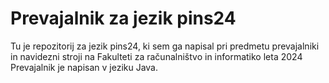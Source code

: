 <h1>Prevajalnik za jezik pins24</h1>
<p>Tu je repozitorij za jezik pins24, ki sem ga napisal pri predmetu prevajalniki in navidezni stroji na Fakulteti za računalništvo in informatiko leta 2024 <br>
Prevajalnik je napisan v jeziku Java.</p> 
